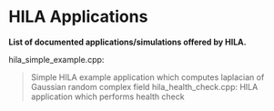 # HILA Applications

__List of documented applications/simulations offered by HILA.__

hila_simple_example.cpp: 
> Simple HILA example application which computes laplacian of Gaussian random complex field
hila_health_check.cpp: 
> HILA application which performs health check